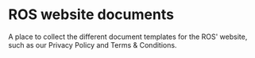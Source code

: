 # ROS website documents

A place to collect the different document templates for the ROS' website, such as our Privacy Policy and Terms & Conditions.
